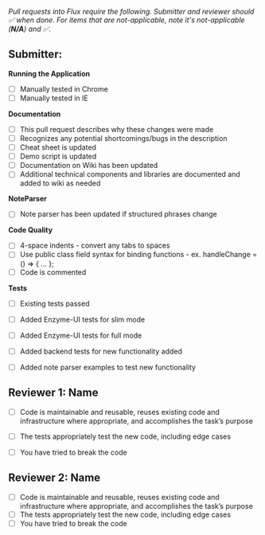 _Pull requests into Flux require the following. Submitter and reviewer should :white_check_mark: when done. For items that are not-applicable, note it's not-applicable (**N/A**) and :white_check_mark:._


## Submitter:

**Running the Application**

- [ ] Manually tested in Chrome
- [ ] Manually tested in IE

**Documentation**

- [ ] This pull request describes why these changes were made
- [ ] Recognizes any potential shortcomings/bugs in the description 
- [ ] Cheat sheet is updated
- [ ] Demo script is updated 
- [ ] Documentation on Wiki has been updated 
- [ ] Additional technical components and libraries are documented and added to wiki as needed

**NoteParser**

- [ ] Note parser has been updated if structured phrases change

**Code Quality**

- [ ] 4-space indents - convert any tabs to spaces
- [ ] Use public class field syntax for binding functions - ex. handleChange = () => { ... };
- [ ] Code is commented

**Tests**

- [ ] Existing tests passed
- [ ] Added Enzyme-UI tests for slim mode 
- [ ] Added Enzyme-UI tests for full mode
- [ ] Added backend tests for new functionality added
- [ ] Added note parser examples to test new functionality


## Reviewer 1: Name

- [ ] Code is maintainable and reusable, reuses existing code and infrastructure where appropriate, and accomplishes the task’s purpose
- [ ] The tests appropriately test the new code, including edge cases
- [ ] You have tried to break the code


## Reviewer 2: Name

- [ ] Code is maintainable and reusable, reuses existing code and infrastructure where appropriate, and accomplishes the task’s purpose
- [ ] The tests appropriately test the new code, including edge cases
- [ ] You have tried to break the code
